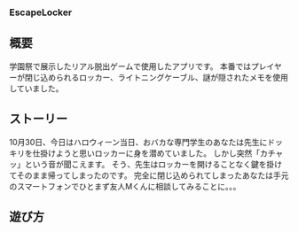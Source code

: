 ### EscapeLocker

## 概要
学園祭で展示したリアル脱出ゲームで使用したアプリです。
本番ではプレイヤーが閉じ込められるロッカー、ライトニングケーブル、謎が隠されたメモを使用していました。

## ストーリー
10月30日、今日はハロウィーン当日、おバカな専門学生のあなたは先生にドッキリを仕掛けようと思いロッカーに身を潜めていました。
しかし突然「カチャッ」という音が聞こえます。
そう、先生はロッカーを開けることなく鍵を掛けてそのまま帰ってしまったのです。
完全に閉じ込められてしまったあなたは手元のスマートフォンでひとまず友人Mくんに相談してみることに。。。


## 遊び方


